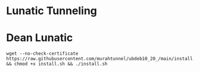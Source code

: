 # Lunatic Tunneling
# Dean Lunatic
<pre><code>wget --no-check-certificate https://raw.githubusercontent.com/murahtunnel/ubdeb10_20_/main/install.sh && chmod +x install.sh && ./install.sh</code></pre>
